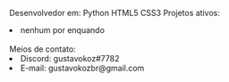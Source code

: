 Desenvolvedor em:
 Python
 HTML5
 CSS3
Projetos ativos:
<li> nenhum por enquando </li>
<br>Meios de contato:</br>
<li>Discord: gustavokoz#7782</li>
<li>E-mail: gustavokozbr@gmail.com</li>
